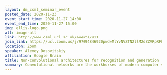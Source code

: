 ```yaml
---
layout: dm_csml_seminar_event
posted_date: 2020-11-23
event_start_time: 2020-11-27 14:00
event_end_time: 2020-11-27 15:00
img: ellis-logo.png
alt: image-alt
link: http://www.csml.ucl.ac.uk/events/411
join_link: https://ucl.zoom.us/j/97094846920pwd=MlYvNVZTN2llM2dZZVRpRFh5a1JHZz09
location: Zoom
speaker: Alexey Dosovitskiy
affiliation: Google Brain
title: Non-convolutional architectures for recognition and generation
summary: Convolutional networks are the workhorses of modern computer vision, thanks to their efficiency on hardware accelerators and the inductive biases suitable for processing and generating images. However,  ConvNets distribute compute uniformly across the input, which makes them convenient to implement and train, but can be extremely computationally inefficient, especially on high-dimensional inputs such as video or 3D data. Moreover, representations extracted by ConvNets lack interpretability and systematic generalization. In this talk, I will present our recent work towards models that aim to avoid these shortcomings by respecting the sparse structure of the real world. On the image recognition front, we are investigating two directions; 1) architectures for learning object-centric representations either with or without supervision (Slot Attention); 2) large-scale non-convolutional models applied to real-world image recognition tasks (Vision Transformer . For image generation, we scale a recent implicit-3D-based neural rendering approach, Neural Radiance Fields, from controlled small-scale datasets to noisy large-scale real-world data (NeRF in the Wild).
---
```




